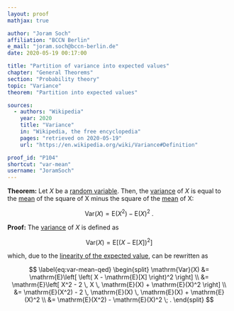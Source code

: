 ```yaml
---
layout: proof
mathjax: true

author: "Joram Soch"
affiliation: "BCCN Berlin"
e_mail: "joram.soch@bccn-berlin.de"
date: 2020-05-19 00:17:00

title: "Partition of variance into expected values"
chapter: "General Theorems"
section: "Probability theory"
topic: "Variance"
theorem: "Partition into expected values"

sources:
  - authors: "Wikipedia"
    year: 2020
    title: "Variance"
    in: "Wikipedia, the free encyclopedia"
    pages: "retrieved on 2020-05-19"
    url: "https://en.wikipedia.org/wiki/Variance#Definition"

proof_id: "P104"
shortcut: "var-mean"
username: "JoramSoch"
---
```



**Theorem:** Let $X$ be a [random variable](/D/rvar). Then, the [variance](/D/var) of $X$ is equal to the [mean](/D/mean) of the square of X minus the square of the [mean](/D/mean) of X:

$$ \label{eq:var-mean}
\mathrm{Var}(X) = \mathrm{E}(X^2) - \mathrm{E}(X)^2 \; .
$$


**Proof:** The [variance](/D/var) of $X$ is defined as

$$ \label{eq:var}
\mathrm{Var}(X) = \mathrm{E}\left[ \left( X - \mathrm{E}[X] \right)^2 \right]
$$

which, due to the [linearity of the expected value](/D/mean-lin), can be rewritten as

$$ \label{eq:var-mean-qed}
\begin{split}
\mathrm{Var}(X) &= \mathrm{E}\left[ \left( X - \mathrm{E}[X] \right)^2 \right] \\
&= \mathrm{E}\left[ X^2 - 2 \, X \, \mathrm{E}(X) + \mathrm{E}(X)^2 \right] \\
&= \mathrm{E}(X^2) - 2 \, \mathrm{E}(X) \, \mathrm{E}(X) + \mathrm{E}(X)^2 \\
&= \mathrm{E}(X^2) - \mathrm{E}(X)^2 \; .
\end{split}
$$